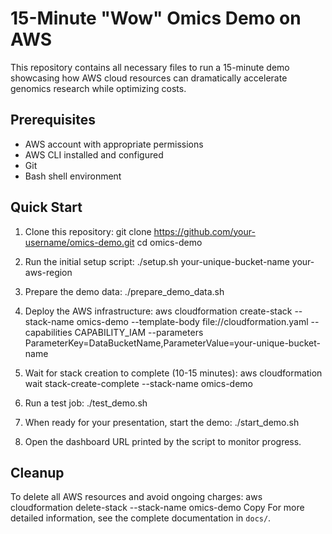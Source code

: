 # 15-Minute "Wow" Omics Demo on AWS

This repository contains all necessary files to run a 15-minute demo showcasing how AWS cloud resources can dramatically accelerate genomics research while optimizing costs.

## Prerequisites

- AWS account with appropriate permissions
- AWS CLI installed and configured
- Git
- Bash shell environment

## Quick Start

1. Clone this repository:
git clone https://github.com/your-username/omics-demo.git
cd omics-demo

2. Run the initial setup script:
./setup.sh your-unique-bucket-name your-aws-region

3. Prepare the demo data:
./prepare_demo_data.sh

4. Deploy the AWS infrastructure:
aws cloudformation create-stack 
--stack-name omics-demo 
--template-body file://cloudformation.yaml 
--capabilities CAPABILITY_IAM 
--parameters ParameterKey=DataBucketName,ParameterValue=your-unique-bucket-name

5. Wait for stack creation to complete (10-15 minutes):
aws cloudformation wait stack-create-complete --stack-name omics-demo

6. Run a test job:
./test_demo.sh

7. When ready for your presentation, start the demo:
./start_demo.sh

8. Open the dashboard URL printed by the script to monitor progress.

## Cleanup

To delete all AWS resources and avoid ongoing charges:
aws cloudformation delete-stack --stack-name omics-demo
Copy
For more detailed information, see the complete documentation in `docs/`.

